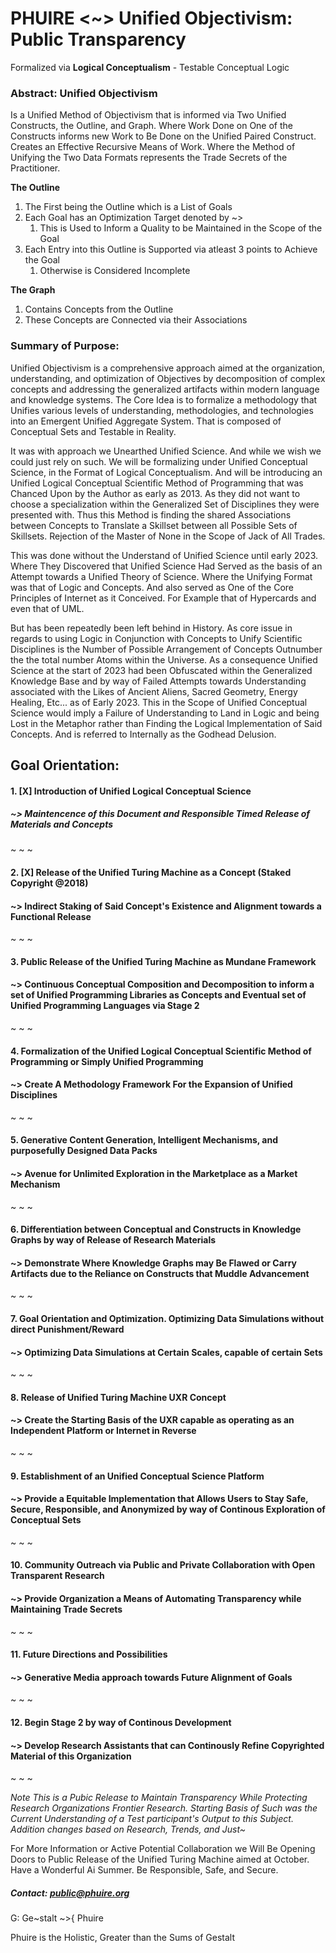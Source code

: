 # PHUIRE <~> Unified Objectivism: Public Transparency
Formalized via **Logical Conceptualism** - Testable Conceptual Logic
### Abstract: Unified Objectivism
Is a Unified Method of Objectivism that is informed via Two Unified Constructs, the Outline, and Graph.
Where Work Done on One of the Constructs informs new Work to Be Done on the Unified Paired Construct.
Creates an Effective Recursive Means of Work.
Where the Method of Unifying the Two Data Formats represents the Trade Secrets of the Practitioner.

**The Outline** 
1. The First being the Outline which is a List of Goals
2. Each Goal has an Optimization Target denoted by ~>
   1. This is Used to Inform a Quality to be Maintained in the Scope of the Goal
3. Each Entry into this Outline is Supported via atleast 3 points to Achieve the Goal
   1. Otherwise is Considered Incomplete  

**The Graph**
1. Contains Concepts from the Outline
2. These Concepts are Connected via their Associations


### Summary of Purpose:
Unified Objectivism is a comprehensive approach aimed at the organization, understanding, and optimization of Objectives by decomposition of complex concepts and addressing the generalized artifacts within modern language and knowledge systems. The Core Idea is to formalize a methodology that Unifies various levels of understanding, methodologies, and technologies into an Emergent Unified Aggregate System. That is composed of Conceptual Sets and Testable in Reality.

It was with approach we Unearthed Unified Science. And while we wish we could just rely on such. We will be formalizing under Unified Conceptual Science, in the Format of Logical Conceptualism. And will be introducing an Unified Logical Conceptual Scientific Method of Programming that was Chanced Upon by the Author as early as 2013. As they did not want to choose a specialization within the Generalized Set of Disciplines they were presented with. Thus this Method is finding the shared Associations between Concepts to Translate a Skillset between all Possible Sets of Skillsets. Rejection of the Master of None in the Scope of Jack of All Trades.

This was done without the Understand of Unified Science until early 2023. Where They Discovered that Unified Science Had Served as the basis of an Attempt towards a Unified Theory of Science. Where the Unifying Format was that of Logic and Concepts. And also served as One of the Core Principles of Internet as it Conceived. For Example that of Hypercards and even that of UML.

But has been repeatedly been left behind in History. As core issue in regards to using Logic in Conjunction with Concepts to Unify Scientific Disciplines is the Number of Possible Arrangement of Concepts Outnumber the the total number Atoms within the Universe. As a consequence Unified Science at the start of 2023 had been Obfuscated within the Generalized Knowledge Base and by way of Failed Attempts towards Understanding associated with the Likes of Ancient Aliens, Sacred Geometry, Energy Healing, Etc... as of Early 2023. This in the Scope of Unified Conceptual Science would imply a Failure of Understanding to Land in Logic and being Lost in the Metaphor rather than Finding the Logical Implementation of Said Concepts. And is referred to Internally as the Godhead Delusion.

## Goal Orientation:

#### 1. [X] Introduction of Unified Logical Conceptual Science
##### ~> Maintencence of this Document and Responsible Timed Release of Materials and Concepts
~ ~ ~
#### 2. [X] Release of the Unified Turing Machine as a Concept (Staked Copyright @2018)
#### ~> Indirect Staking of Said Concept's Existence and Alignment towards a Functional Release
~ ~ ~
#### 3. Public Release of the Unified Turing Machine as Mundane Framework
#### ~> Continuous Conceptual Composition and Decomposition to inform a set of Unified Programming Libraries as Concepts and Eventual set of Unified Programming Languages via Stage 2
~ ~ ~
#### 4. Formalization of the Unified Logical Conceptual Scientific Method of Programming or Simply Unified Programming
#### ~> Create A Methodology Framework For the Expansion of Unified Disciplines
~ ~ ~
#### 5. Generative Content Generation, Intelligent Mechanisms, and purposefully Designed Data Packs
#### ~> Avenue for Unlimited Exploration in the Marketplace as a Market Mechanism
~ ~ ~
#### 6. Differentiation between Conceptual and Constructs in Knowledge Graphs by way of Release of Research Materials
#### ~> Demonstrate Where Knowledge Graphs may Be Flawed or Carry Artifacts due to the Reliance on Constructs that Muddle Advancement
~ ~ ~
#### 7. Goal Orientation and Optimization. Optimizing Data Simulations without direct Punishment/Reward
#### ~> Optimizing Data Simulations at Certain Scales, capable of certain Sets
~ ~ ~
#### 8. Release of Unified Turing Machine UXR Concept
#### ~> Create the Starting Basis of the UXR capable as operating as an Independent Platform or Internet in Reverse
~ ~ ~
#### 9. Establishment of an Unified Conceptual Science Platform
#### ~> Provide a Equitable Implementation that Allows Users to Stay Safe, Secure, Responsible, and Anonymized by way of Continous Exploration of Conceptual Sets
~ ~ ~
#### 10. Community Outreach via Public and Private Collaboration with Open Transparent Research
#### ~> Provide Organization a Means of Automating Transparency while Maintaining Trade Secrets
~ ~ ~
#### 11. Future Directions and Possibilities
#### ~> Generative Media approach towards Future Alignment of Goals
~ ~ ~
#### 12. Begin Stage 2 by way of Continous Development
#### ~> Develop Research Assistants that can Continously Refine Copyrighted Material of this Organization
~ ~ ~

*Note This is a Pubic Release to Maintain Transparency While Protecting Research Organizations Frontier Research. Starting Basis of Such was the Current Understanding of a Test participant's Output to this Subject. Addition changes based on Research, Trends, and Just~*

For More Information or Active Potential Collaboration we Will Be Opening Doors to Public Release of the Unified Turing Machine aimed at October.
Have a Wonderful Ai Summer. Be Responsible, Safe, and Secure.
##### Contact: public@phuire.org

G: Ge~stalt ~>{ Phuire

Phuire is the Holistic, Greater than the Sums of Gestalt
